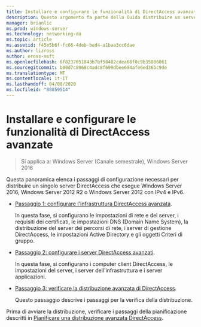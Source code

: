 ```yaml
---
title: Installare e configurare le funzionalità di DirectAccess avanzate
description: Questo argomento fa parte della Guida distribuire un server DirectAccess singolo con impostazioni avanzate per Windows Server 2016
manager: brianlic
ms.prod: windows-server
ms.technology: networking-da
ms.topic: article
ms.assetid: f45e5b6f-fc66-4deb-bed4-a1baa3cc6dae
ms.author: lizross
author: eross-msft
ms.openlocfilehash: 6f8237051843b7bf58482cdea68f0c9b35806061
ms.sourcegitcommit: b00d7c8968c4adc8f699dbee694afe6ed36bc9de
ms.translationtype: MT
ms.contentlocale: it-IT
ms.lasthandoff: 04/08/2020
ms.locfileid: "80859514"
---
```

# <a name="install-and-configure-advanced-directaccess"></a>Installare e configurare le funzionalità di DirectAccess avanzate

>Si applica a: Windows Server (Canale semestrale), Windows Server 2016

Questa panoramica elenca i passaggi di configurazione necessari per distribuire un singolo server DirectAccess che esegue Windows Server 2016, Windows Server 2012 R2 o Windows Server 2012 con IPv4 e IPv6.  
  
-   [Passaggio 1: configurare l'infrastruttura DirectAccess avanzata](da-adv-configure-s1-infrastructure.md).  
  
    In questa fase, si configurano le impostazioni di rete e del server, i requisiti dei certificati, le impostazioni DNS (Domain Name System), la distribuzione del server dei percorsi di rete, i server di gestione DirectAccess, le impostazioni Active Directory e gli oggetti Criteri di gruppo.  
  
-   [Passaggio 2: configurare i server DirectAccess avanzati](da-adv-configure-s2-servers.md).  
  
    In questa fase, si configurano i computer client DirectAccess, le impostazioni del server, i server dell'infrastruttura e i server applicazioni.  
  
-   [Passaggio 3: verificare la distribuzione avanzata di DirectAccess](da-adv-configure-s3-verify.md).  
  
    Questo passaggio descrive i passaggi per la verifica della distribuzione.  
  
Prima di avviare la distribuzione, verificare i passaggi della pianificazione descritti in [Pianificare una distribuzione avanzata DirectAccess](Plan-an-Advanced-DirectAccess-Deployment.md).  
  


